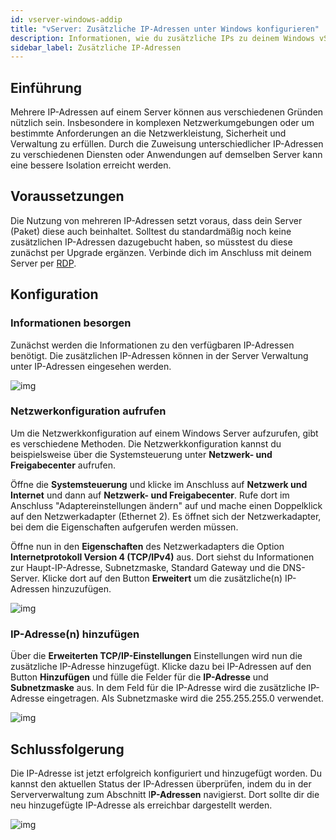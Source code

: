 ```yaml
---
id: vserver-windows-addip
title: "vServer: Zusätzliche IP-Adressen unter Windows konfigurieren"
description: Informationen, wie du zusätzliche IPs zu deinem Windows vServer von ZAP-Hosting hinzufügen kannst - ZAP-Hosting.com Dokumentation
sidebar_label: Zusätzliche IP-Adressen
---
```


## Einführung

Mehrere IP-Adressen auf einem Server können aus verschiedenen Gründen nützlich sein. Insbesondere in komplexen Netzwerkumgebungen oder um bestimmte Anforderungen an die Netzwerkleistung, Sicherheit und Verwaltung zu erfüllen. Durch die Zuweisung unterschiedlicher IP-Adressen zu verschiedenen Diensten oder Anwendungen auf demselben Server kann eine bessere Isolation erreicht werden.



## Voraussetzungen

Die Nutzung von mehreren IP-Adressen setzt voraus, dass dein Server (Paket) diese auch beinhaltet. Solltest du standardmäßig noch keine zusätzlichen IP-Adressen dazugebucht haben, so müsstest du diese zunächst per Upgrade ergänzen. Verbinde dich im Anschluss mit deinem Server per [RDP](vserver-windows-userdp). 



## Konfiguration



### Informationen besorgen

Zunächst werden die Informationen zu den verfügbaren IP-Adressen benötigt. Die zusätzlichen IP-Adressen können in der Server Verwaltung unter IP-Adressen eingesehen werden. 

![img](https://screensaver01.zap-hosting.com/index.php/s/cioF28HcsWS5iko/preview)





### Netzwerkonfiguration aufrufen

Um die Netzwerkkonfiguration auf einem Windows Server aufzurufen, gibt es verschiedene Methoden. Die Netzwerkkonfiguration kannst du beispielsweise über die Systemsteuerung unter **Netzwerk- und Freigabecenter** aufrufen. 

Öffne die **Systemsteuerung** und klicke im Anschluss auf **Netzwerk und Internet** und dann auf **Netzwerk- und Freigabecenter**. Rufe dort im Anschluss  "Adaptereinstellungen ändern" auf und mache einen Doppelklick auf den Netzwerkadapter (Ethernet 2). Es öffnet sich der Netzwerkadapter, bei dem die Eigenschaften aufgerufen werden müssen. 

Öffne nun in den **Eigenschaften** des Netzwerkadapters die Option **Internetprotokoll Version 4 (TCP/IPv4)** aus. Dort siehst du Informationen zur Haupt-IP-Adresse, Subnetzmaske, Standard Gateway und die DNS-Server. Klicke dort auf den Button **Erweitert** um die zusätzliche(n) IP-Adressen hinzuzufügen. 

![img](https://screensaver01.zap-hosting.com/index.php/s/R4FyxYPMEH6syS3/preview)



### IP-Adresse(n) hinzufügen

Über die **Erweiterten TCP/IP-Einstellungen** Einstellungen wird nun die zusätzliche IP-Adresse hinzugefügt. Klicke dazu bei IP-Adressen auf den Button **Hinzufügen** und fülle die Felder für die **IP-Adresse** und **Subnetzmaske** aus. In dem Feld für die IP-Adresse wird die zusätzliche IP-Adresse eingetragen. Als Subnetzmaske wird die 255.255.255.0 verwendet. 



![img](https://screensaver01.zap-hosting.com/index.php/s/96RpNegkcGGEsJe/preview)




## Schlussfolgerung

Die IP-Adresse ist jetzt erfolgreich konfiguriert und hinzugefügt worden. Du kannst den aktuellen Status der IP-Adressen überprüfen, indem du in der Serververwaltung zum Abschnitt I**P-Adressen** navigierst. Dort sollte dir die neu hinzugefügte IP-Adresse als erreichbar dargestellt werden.



![img](https://screensaver01.zap-hosting.com/index.php/s/XsZBB9fjatdrpRL/preview)

